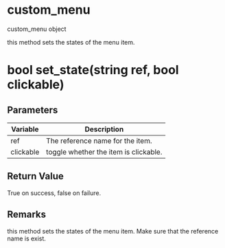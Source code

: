# custom_menu

custom_menu object




this method sets the states of the menu item.

# bool set_state(string ref, bool clickable)

## Parameters

Variable| Description
---|---
ref | The reference name for the item.
clickable | toggle whether the item is clickable.

## Return Value

True on success, false on failure.

## Remarks

this method sets the states of the menu item. Make sure that the reference name is exist.

